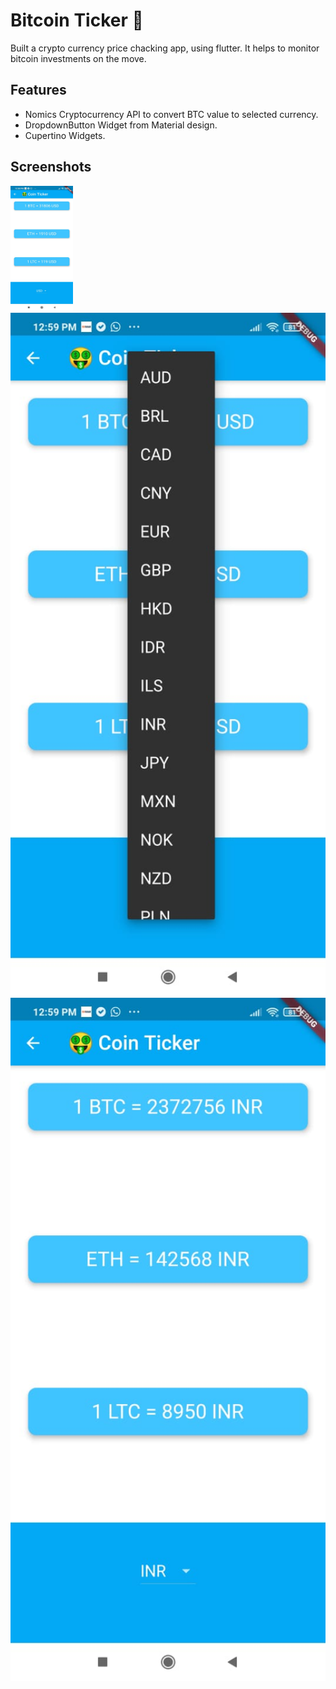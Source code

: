 # Bitcoin Ticker 🤑

Built a crypto currency price chacking app, using flutter. It helps to monitor bitcoin investments on the move.

## Features
- Nomics Cryptocurrency API to convert BTC value to selected currency.
- DropdownButton Widget from Material design.
- Cupertino Widgets.

## Screenshots
<img src="./p2.jpeg" width="100" height="200">
<img src="./p1.jpeg" width="800">
<img src="./p3.jpeg" width="800">

